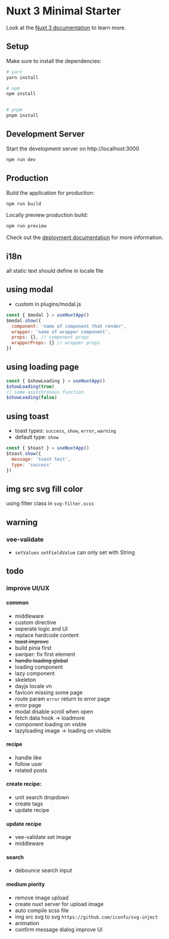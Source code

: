 # Nuxt 3 Minimal Starter

Look at the [Nuxt 3 documentation](https://nuxt.com/docs/getting-started/introduction) to learn more.

## Setup

Make sure to install the dependencies:

```bash
# yarn
yarn install

# npm
npm install


# pnpm
pnpm install
```

## Development Server

Start the development server on http://localhost:3000

```bash
npm run dev
```

## Production

Build the application for production:

```bash
npm run build
```

Locally preview production build:

```bash
npm run preview
```

Check out the [deployment documentation](https://nuxt.com/docs/getting-started/deployment) for more information.

## i18n
all static text should define in locale file
## using modal
- custom in plugins/modal.js
```javascript
const { $modal } = useNuxtApp()
$modal.show({
  component: 'name of component that render',
  wrapper: 'name of wrapper component',
  props: {}, // component props
  wrapperProps: {} // wrapper props
})
```

## using loading page
```javascript
const { $showLoading } = useNuxtApp()
$showLoading(true)
// some asynchronous function
$showLoading(false)
```

## using toast
- toast types: ``success``, ``show``, ``error``, ``warning``
- default type: ``show``

```javascript
const { $toast } = useNuxtApp()
$toast.show({
  message: 'toast test',
  type: 'success'
})
```

## img src svg fill color
using filter class in ``svg-filter.scss``
## warning

### vee-validate
- ``setValues`` ``setFieldValue`` can only set with String

## todo

### improve UI/UX

#### common
- middleware
- custom directive
- seperate logic and UI
- replace hardcode content
- ~~toast improve~~
- build pinia first
- swriper: fix first element
- ~~handle loading global~~
- loading component
- lazy component
- skeleton
- dayjs locale vn
- favicon missing some page
- route param ``error`` return to error page
- error page
- modal disable scroll when open
- fetch data hook -> loadmore
- component loading on visble
- lazyloading image -> loading on visible

#### recipe
- handle like
- follow user
- related posts

#### create recipe:
- unit search dropdown
- create tags
- update recipe

#### update recipe
- vee-validate set image
- middleware

#### search
- debounce search input

#### medium piority
- remove image upload
- create nuxt server for upload image
- auto compile scss file
- img src svg to svg ``https://github.com/iconfu/svg-inject``
- animation
- confirm message dialog improve UI
